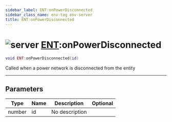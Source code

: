 ```yaml
---
sidebar_label: ENT:onPowerDisconnected
sidebar_class_name: env-tag env-server
title: ENT:onPowerDisconnected
---
```


# <img src='/img/wiki/server.png' alt='server' classname='env-tag' /> [ENT](../ent/README.md):onPowerDisconnected

```lua
void ENT:onPowerDisconnected(id)
```

Called when a power network is disconnected from the entity<br/>

-----------------
## Parameters

| Type   | Name | Description | Optional |
| ------ | ---- | ----------- | -------: |
| number | id | No description |   |
